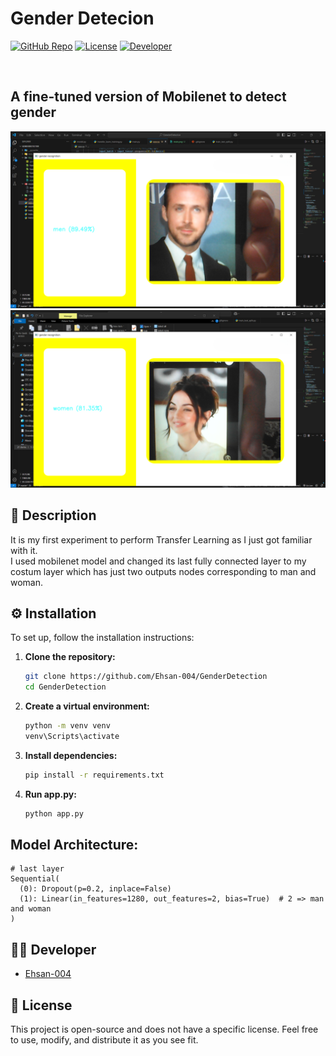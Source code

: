 # Gender Detecion

[![GitHub Repo](https://img.shields.io/badge/GitHub-Repo-blue?logo=github)](https://github.com/Ehsan-004/TinyUrler)
[![License](https://img.shields.io/badge/License-OpenSource-green)](https://github.com/Ehsan-004/TinyUrler/blob/main/LICENSE)
[![Developer](https://img.shields.io/badge/Developer-Ehsan--004-purple?logo=github)](https://github.com/Ehsan-004)

</br>

## A fine-tuned version of Mobilenet to detect gender 
![TinyUrler Screenshot](files/image.png)
![TinyUrler Screenshot](files/image2.png)

## 📝 Description

It is my first experiment to perform Transfer Learning as I just got familiar with it.<br>
I used mobilenet model and changed its last fully connected layer to my costum layer which has just two outputs nodes corresponding to man and woman.


## ⚙️ Installation

To set up, follow the installation instructions:


1.  **Clone the repository:**

    ```bash
    git clone https://github.com/Ehsan-004/GenderDetection
    cd GenderDetection
    ```

2.  **Create a virtual environment:**

    ```bash
    python -m venv venv
    venv\Scripts\activate
    ```

3.  **Install dependencies:**

    ```bash
    pip install -r requirements.txt
    ```
   
4.  **Run app.py:**
    ```bash
    python app.py
    ```



## Model Architecture:

```
# last layer
Sequential(
  (0): Dropout(p=0.2, inplace=False)
  (1): Linear(in_features=1280, out_features=2, bias=True)  # 2 => man and woman
)
```

## 🧑‍💻 Developer

- [Ehsan-004](https://github.com/Ehsan-004)

## 📜 License

This project is open-source and does not have a specific license. Feel free to use, modify, and distribute it as you see fit.